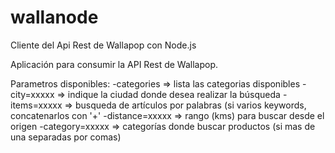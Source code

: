 # wallanode
Cliente del Api Rest de Wallapop con Node.js

Aplicación para consumir la API Rest de Wallapop. 

Parametros disponibles:
  -categories => lista las categorias disponibles
  -city=xxxxx => indique la ciudad donde desea realizar la búsqueda
  -items=xxxxx => busqueda de artículos por palabras (si varios keywords, concatenarlos con '+'
  -distance=xxxxx => rango (kms) para buscar desde el origen
  -category=xxxxx => categorías donde buscar productos (si mas de una separadas por comas)
